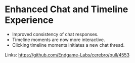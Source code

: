 # Enhanced Chat and Timeline Experience

*   Improved consistency of chat responses.
*   Timeline moments are now more interactive.
*   Clicking timeline moments initiates a new chat thread.

Links:
https://github.com/Endgame-Labs/cerebro/pull/4553
